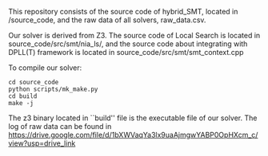 This repository consists of the source code of hybrid_SMT, located in /source_code, and the raw data of all solvers, raw_data.csv.

Our solver is derived from Z3.
The source code of Local Search is located in source_code/src/smt/nia_ls/, and the source code about integrating with DPLL(T) framework is located in source_code/src/smt/smt_context.cpp


To compile our solver:
```
cd source_code
python scripts/mk_make.py
cd build
make -j
```
The z3 binary located in ``build'' file is the executable file of our solver.
The log of raw data can be found in https://drive.google.com/file/d/1bXWVaqYa3lx9uaAjmgwYABP0OpHXcm_c/view?usp=drive_link
